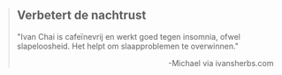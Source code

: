 ><h2>Verbetert de nachtrust</h2>
>
>"Ivan Chai is cafeïnevrij en werkt goed tegen insomnia, ofwel slapeloosheid. Het helpt om slaapproblemen te overwinnen."
>
> <p style="text-align: right">-Michael via ivansherbs.com</p>
